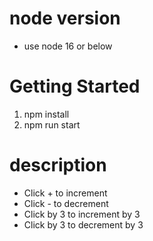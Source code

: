 # node version
- use node 16 or below

# Getting Started 
1. npm install
2. npm run start

# description
- Click + to increment
- Click - to decrement
- Click by 3 to increment by 3
- Click by 3 to decrement by 3